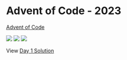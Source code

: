 Advent of Code - 2023
=====================

[Advent of Code](https://adventofcode.com)

![](https://img.shields.io/badge/day%20📅-2-blue)
![](https://img.shields.io/badge/stars%20⭐-2-yellow)
![](https://img.shields.io/badge/days%20completed-1-red)

View [Day 1 Solution](1/README.md)
